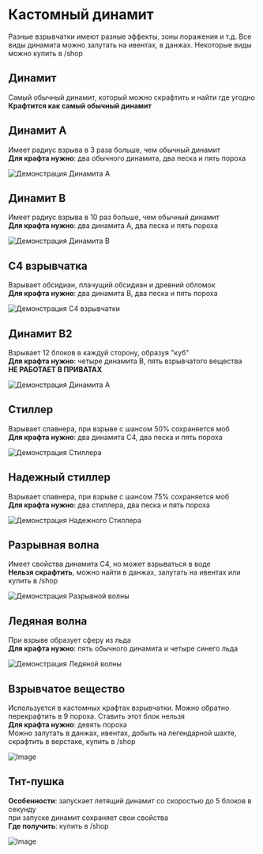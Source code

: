  # Кастомный динамит
 Разные взрывчатки имеют разные эффекты, зоны поражения и т.д. Все виды динамита можно залутать на ивентах, в данжах. Некоторые виды можно купить в /shop

 ## Динамит
 Самый обычный динамит, который можно скрафтить и найти где угодно \
 **Крафтится как самый обычный динамит**

 ## Динамит А
 Имеет радиус взрыва в 3 раза больше, чем обычный динамит \
 **Для крафта нужно**: два обычного динамита, два песка и пять пороха
 
 ![Демонстрация Динамита А](/docs/lite-anarchy/Общие%20сведения/assets/photo_1_2025-07-16_17-43-12.jpg)

  ## Динамит B
  Имеет радиус взрыва в 10 раз больше, чем обычный динамит \
  **Для крафта нужно**: два динамита А, два песка и пять пороха

  ![Демонстрация Динамита В](/docs/lite-anarchy/Общие%20сведения/assets/photo_2_2025-07-16_17-43-12.jpg)

  ## С4 взрывчатка
  Взрывает обсидиан, плачущий обсидиан и древний обломок \
  **Для крафта нужно**: два динамита В, два песка и пять пороха

  ![Демонстрация С4 взрывчатки](/docs/lite-anarchy/Общие%20сведения/assets/photo_3_2025-07-16_17-43-12.jpg)

  ## Динамит В2
  Взрывает 12 блоков в каждуй сторону, образуя "куб" \
  **Для крафта нужно**: четыре динамита В, пять взрывчатого вещества \
  **НЕ РАБОТАЕТ В ПРИВАТАХ**

  ![Демонстрация Динамита А](/docs/lite-anarchy/Общие%20сведения/assets/photo_6_2025-07-16_17-43-12.jpg)

  ## Стиллер
  Взрывает спавнера, при взрыве с шансом 50% сохраняется моб \
  **Для крафта нужно**: два динамита С4, два песка и пять пороха 

  ![Демонстрация Стиллера](/docs/lite-anarchy/Общие%20сведения/assets/photo_4_2025-07-16_17-43-12.jpg)

  ## Надежный стиллер
  Взрывает спавнера, при взрыве с шансом 75% сохраняется моб \
  **Для крафта нужно**: два стиллера, два песка и пять пороха

  ![Демонстрация Надежного Стиллера](/docs/lite-anarchy/Общие%20сведения/assets/photo_7_2025-07-16_17-43-12.jpg)

  ## Разрывная волна
  Имеет свойства динамита С4, но может взрываться в воде \
  **Нельзя скрафтить**, можно найти в данжах, залутать на ивентах или купить в /shop

  ![Демонстрация Разрывной волны](/docs/lite-anarchy/Общие%20сведения/assets/photo_9_2025-07-16_23-05-34.jpg)

  ## Ледяная волна
  При взрыве образует сферу из льда \
  **Для крафта нужно**: пять обычного динамита и четыре синего льда

  ![Демонстрация Ледяной волны](/docs/lite-anarchy/Общие%20сведения/assets/photo_8_2025-07-16_17-43-12.jpg)
  
  ## Взрывчатое вещество
  Используется в кастомных крафтах взрывчатки. Можно обратно перекрафтить в 9 пороха. Ставить этот блок нельзя \
  **Для крафта нужно**: девять пороха \
  Можно залутать в данжах, ивентах, добыть на легендарной шахте, скрафтить в верстаке, купить в /shop

  ![Image](/docs/lite-anarchy/Общие%20сведения/assets/photo_5_2025-07-16_17-43-12.jpg) 

  ## Тнт-пушка
  **Особенности**: запускает летящий динамит со скоростью до 5 блоков в секунду \
                   при запуске динамит сохраняет свои свойства \
  **Где получить**: купить в /shop

  ![Image](/docs/lite-anarchy/Общие%20сведения/assets/photo_2025-07-16_18-20-33.jpg) 
  
